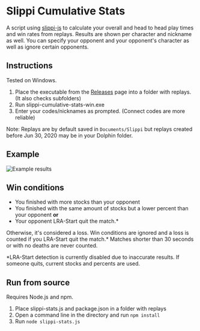 # Slippi Cumulative Stats

A script using [slippi-js](https://github.com/project-slippi/slippi-js) to calculate your overall and head to head play times and win rates from replays. Results are shown per character and nickname as well. You can specify your opponent and your opponent's character as well as ignore certain opponents.

## Instructions
Tested on Windows.

1. Place the executable from the [Releases](https://github.com/BrodyVoth/slippi-cumulative-stats/releases/latest) page into a folder with replays. (It also checks subfolders)
2. Run slippi-cumulative-stats-win.exe
3. Enter your codes/nicknames as prompted. (Connect codes are more reliable)

Note: Replays are by default saved in `Documents/Slippi` but replays created before Jun 30, 2020 may be in your Dolphin folder.

## Example

![Example results](https://i.imgur.com/SmMTRLU.png)

## Win conditions
* You finished with more stocks than your opponent
* You finished with the same amount of stocks but a lower percent than your opponent **or**
* Your opponent LRA-Start quit the match.*

Otherwise, it's considered a loss. Win conditions are ignored and a loss is counted if you LRA-Start quit the match.* Matches shorter than 30 seconds or with no deaths are never counted.

*LRA-Start detection is currently disabled due to inaccurate results. If someone quits, current stocks and percents are used. 

## Run from source
Requires Node.js and npm.

1. Place slippi-stats.js and package.json in a folder with replays
2. Open a command line in the directory and run `npm install`
3. Run `node slippi-stats.js`
